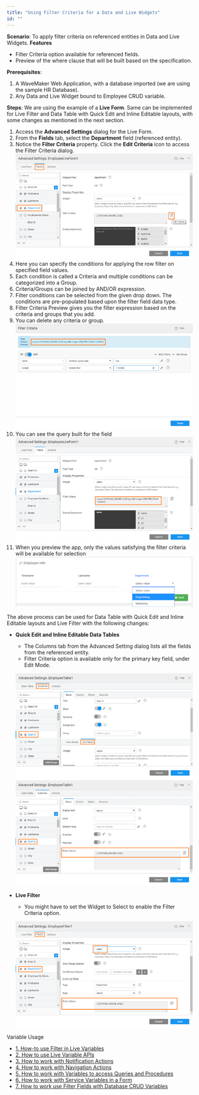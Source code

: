 ```yaml
---
title: "Using Filter Criteria for a Data and Live Widgets"
id: ""
---
```


**Scenario**: To apply filter criteria on referenced entities in Data and Live Widgets. **Features**

- Filter Criteria option available for referenced fields.
- Preview of the where clause that will be built based on the specification.

**Prerequisites**:

1. A WaveMaker Web Application, with a database imported (we are using the sample HR Database).
2. Any Data and Live Widget bound to Employee CRUD variable.

**Steps**: We are using the example of a **Live Form**. Same can be implemented for Live Filter and Data Table with Quick Edit and Inline Editable layouts, with some changes as mentioned in the next section.

1. Access the **Advanced Settings** dialog for the Live Form.
2. From the **Fields** tab, select the **Department** field (referenced entity).
3. Notice the **Filter Criteria** property. Click the **Edit Criteria** icon to access the Filter Criteria dialog. [![](./assets/liveform_filtercriteria1.png)](./assets/liveform_filtercriteria1.png)
4. Here you can specify the conditions for applying the row filter on specified field values.
5. Each condition is called a Criteria and multiple conditions can be categorized into a Group.
6. Criteria/Groups can be joined by AND/OR expression.
7. Filter conditions can be selected from the given drop down. The conditions are pre-populated based upon the filter field data type.
8. Filter Criteria Preview gives you the filter expression based on the criteria and groups that you add.
9. You can delete any criteria or group. [![](./assets/liveform_filterfields.png)](./assets/liveform_filterfields.png)
10. You can see the query built for the field [![](./assets/liveform_filtercriteria.png)](./assets/liveform_filtercriteria.png)
11. When you preview the app, only the values satisfying the filter criteria will be available for selection [![](./assets/liveform_filtercriteria_run.png)](./assets/liveform_filtercriteria_run.png)

The above process can be used for Data Table with Quick Edit and Inline Editable layouts and Live Filter with the following changes:

- **Quick Edit and Inline Editable Data Tables**
    
    - The Columns tab from the Advanced Setting dialog lists all the fields from the referenced entity.
    - Filter Criteria option is available only for the primary key field, under Edit Mode.
    
    [![](./assets/datatable_filtercriteria1.png)](./assets/datatable_filtercriteria1.png) [![](./assets/datatable_filtercriteria2.png)](./assets/datatable_filtercriteria2.png)
- **Live Filter**
    
    - You might have to set the Widget to Select to enable the Filter Criteria option.
    
    [![](./assets/livefilter_filtercriteria.png)](./assets/livefilter_filtercriteria.png)

Variable Usage

- [1\. How-to use Filter in Live Variables](/learn/how-tos/using-filter-conditions-variable/)
- [2\. How to use Live Variable APIs](/learn/how-tos/using-live-variable-apis/)
- [3\. How to work with Notification Actions](/learn/how-tos/using-notification-actions/)
- [4\. How to work with Navigation Actions](/learn/how-tos/using-navigation-action/)
- [5\. How to work with Variables to access Queries and Procedures](/learn/how-tos/using-variables-queries-procedure/)
- [6\. How to work with Service Variables in a Form](/learn/how-tos/using-service-variable-form/)
- [7\. How to work use Filter Fields with Database CRUD Variables](#)
